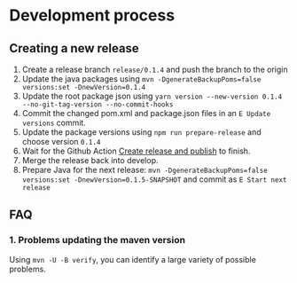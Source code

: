 <!--
 ---------------------------------------------------------------------------------------------
   Copyright (c) Quatico Solutions AG. All rights reserved.
   Licensed under the MIT License. See LICENSE in the project root for license information.
 ---------------------------------------------------------------------------------------------
-->
# Development process

## Creating a new release

1. Create a release branch `release/0.1.4` and push the branch to the origin
2. Update the java packages using `mvn -DgenerateBackupPoms=false versions:set -DnewVersion=0.1.4`
3. Update the root package json using `yarn version --new-version 0.1.4 --no-git-tag-version --no-commit-hooks`
4. Commit the changed pom.xml and package.json files in an `E Update versions` commit.
5. Update the package versions using `npm run prepare-release` and choose version `0.1.4`
6. Wait for the Github Action [Create release and publish](https://github.com/quatico-solutions/magellan/actions/workflows/release-and-publish.yml) to finish.
7. Merge the release back into develop.
8. Prepare Java for the next release: `mvn -DgenerateBackupPoms=false versions:set -DnewVersion=0.1.5-SNAPSHOT` and commit as `E Start next release`

## FAQ

### 1. Problems updating the maven version

Using `mvn -U -B verify`, you can identify a large variety of possible problems.
